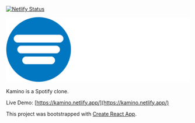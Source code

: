 [![Netlify Status](https://api.netlify.com/api/v1/badges/16a111f1-5cbb-450f-b13a-b81a2665e0bd/deploy-status)](https://app.netlify.com/sites/kamino/deploys)

![Kamino Logo](/client/src/images/kamino-brand.png)

Kamino is a Spotify clone.

Live Demo: [https://kamino.netlify.app/](https://kamino.netlify.app/)

This project was bootstrapped with [Create React App](https://github.com/facebook/create-react-app).

